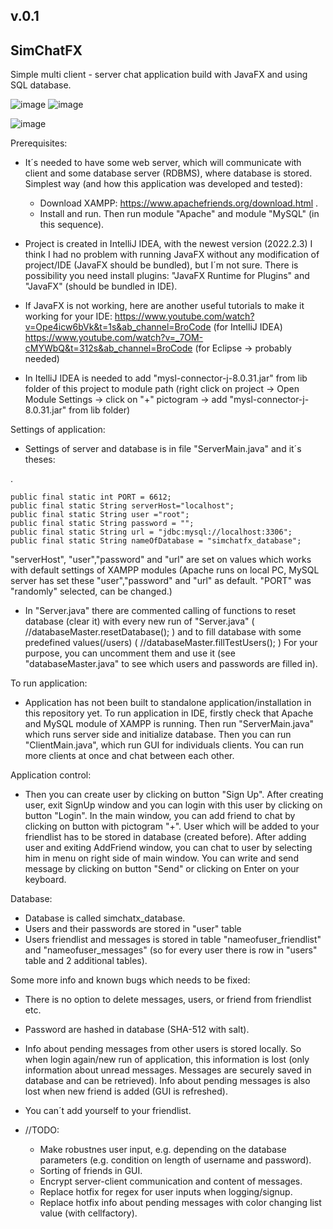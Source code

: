 v.0.1
--------------------------------------------------------------------------------------------------------------------------------- 
 SimChatFX 
--------------------------------------------------------------------------------------------------------------------------------- 
Simple multi client - server chat application build with JavaFX and using SQL database. 

![image](https://user-images.githubusercontent.com/57802714/202924901-37bc4314-5806-4a0b-b8dc-35468073bff6.png)  ![image](https://user-images.githubusercontent.com/57802714/202924649-96419238-e972-4843-8a6e-5a30d90c6c68.png)

![image](https://user-images.githubusercontent.com/57802714/203175934-0be087e0-9f16-4bfa-bc40-54911df3fcf4.png)


Prerequisites:
- It´s needed to have some web server, which will communicate  with client and some database server (RDBMS), where database is stored.
Simplest way (and how this application was developed and tested):
  - Download XAMPP: https://www.apachefriends.org/download.html .
  - Install and run. Then run module "Apache" and module "MySQL" (in this sequence).
 
- Project is created in IntelliJ IDEA, with the newest version (2022.2.3) I think I had no problem with running JavaFX without any 
modification of project/IDE (JavaFX should be bundled), but I´m not sure. There is possibility you need install plugins: "JavaFX Runtime for Plugins" and "JavaFX" (should be bundled in IDE).

- If JavaFX is not working, here are another useful tutorials to make it working for your IDE:
https://www.youtube.com/watch?v=Ope4icw6bVk&t=1s&ab_channel=BroCode    (for IntelliJ IDEA)
https://www.youtube.com/watch?v=_7OM-cMYWbQ&t=312s&ab_channel=BroCode  (for Eclipse -> probably needed)

 - In ItelliJ IDEA is needed to add "mysl-connector-j-8.0.31.jar" from lib folder of this project to module path (right click on project -> Open Module Settings -> click on "+" pictogram -> add "mysl-connector-j-8.0.31.jar" from lib folder)

Settings of application:
- Settings of server and database is in file "ServerMain.java" and it´s theses:

.

    public final static int PORT = 6612;
    public final static String serverHost="localhost";
    public final static String user ="root";
    public final static String password = "";
    public final static String url = "jdbc:mysql://localhost:3306";
    public final static String nameOfDatabase = "simchatfx_database";
   
    
"serverHost", "user","password" and "url" are set on values which works with default settings of XAMPP modules (Apache runs on 
local PC, MySQL server has set these "user","password" and "url" as default. "PORT" was "randomly" selected, can be changed.)

- In "Server.java" there are commented calling of functions to reset database (clear it) with every new run of "Server.java" 
( //databaseMaster.resetDatabase(); ) and to fill database with some predefined values(/users) ( //databaseMaster.fillTestUsers(); )
For your purpose, you can uncomment them and use it (see "databaseMaster.java" to see which users and passwords are filled in).

To run application:
- Application has not been built to standalone application/installation in this repository yet.
To run application in IDE, firstly check that Apache and MySQL module of XAMPP is running. Then run "ServerMain.java" which 
runs server side and initialize database. Then you can run "ClientMain.java", which run GUI for individuals clients. You can run more clients at once and
chat between each other.

Application control:
- Then you can create user by clicking on button "Sign Up". After creating user, exit SignUp window and you can login with this user 
by clicking on button "Login". In the main window, you can add friend to chat by clicking on button with pictogram "+". 
User which will be added to your friendlist has to be stored in database (created before). After adding user and exiting
AddFriend window, you can chat to user by selecting him in menu on right side of main window. You can write and send message 
by clicking on button "Send" or clicking on Enter on your keyboard.

Database:
- Database is called simchatx_database.
- Users and their passwords are stored in "user" table
- Users friendlist and messages is stored in table "nameofuser_friendlist" and "nameofuser_messages" (so for every user there is row in "users" table and 2 additional
tables).

Some more info and known bugs which needs to be fixed:
- There is no option to delete messages, users, or friend from friendlist etc.
- Password are hashed in database (SHA-512 with salt).
- Info about pending messages from other users is stored locally. So when login again/new run of application, this information is lost (only information about unread messages. Messages are securely saved in database and can be retrieved). Info about pending messages is also lost when new friend is added (GUI is refreshed).
- You can´t add yourself to your friendlist.

- //TODO:
  - Make robustnes user input, e.g. depending on the database parameters (e.g. condition on length of username and password).
  - Sorting of friends in GUI.
  - Encrypt server-client communication and content of messages.
  - Replace hotfix for regex for user inputs when logging/signup.
  - Replace hotfix info about pending messages with color changing list value (with cellfactory).


